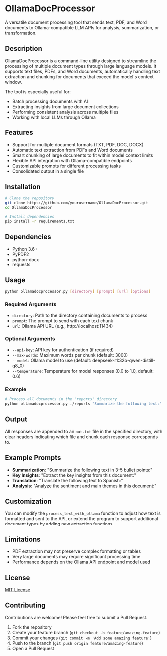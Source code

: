 # OllamaDocProcessor

A versatile document processing tool that sends text, PDF, and Word documents to Ollama-compatible LLM APIs for analysis, summarization, or transformation.

## Description

OllamaDocProcessor is a command-line utility designed to streamline the processing of multiple document types through large language models. It supports text files, PDFs, and Word documents, automatically handling text extraction and chunking for documents that exceed the model's context window.

The tool is especially useful for:
- Batch processing documents with AI
- Extracting insights from large document collections
- Performing consistent analysis across multiple files
- Working with local LLMs through Ollama

## Features

- Support for multiple document formats (TXT, PDF, DOC, DOCX)
- Automatic text extraction from PDFs and Word documents
- Smart chunking of large documents to fit within model context limits
- Flexible API integration with Ollama-compatible endpoints
- Customizable prompts for different processing tasks
- Consolidated output in a single file

## Installation

```bash
# Clone the repository
git clone https://github.com/yourusername/OllamaDocProcessor.git
cd OllamaDocProcessor

# Install dependencies
pip install -r requirements.txt
```

## Dependencies

- Python 3.6+
- PyPDF2
- python-docx
- requests

## Usage

```bash
python ollamadocprocessor.py [directory] [prompt] [url] [options]
```

### Required Arguments

- `directory`: Path to the directory containing documents to process
- `prompt`: The prompt to send with each text chunk
- `url`: Ollama API URL (e.g., http://localhost:11434)

### Optional Arguments

- `--api-key`: API key for authentication (if required)
- `--max-words`: Maximum words per chunk (default: 3000)
- `--model`: Ollama model to use (default: deepseek-r1:32b-qwen-distill-q8_0)
- `--temperature`: Temperature for model responses (0.0 to 1.0, default: 0.6)

### Example

```bash
# Process all documents in the "reports" directory
python ollamadocprocessor.py ./reports "Summarize the following text:" http://localhost:11434 --model llama2 --temperature 0.7
```

## Output

All responses are appended to an `out.txt` file in the specified directory, with clear headers indicating which file and chunk each response corresponds to.

## Example Prompts

- **Summarization**: "Summarize the following text in 3-5 bullet points:"
- **Key Insights**: "Extract the key insights from this document:"
- **Translation**: "Translate the following text to Spanish:"
- **Analysis**: "Analyze the sentiment and main themes in this document:"

## Customization

You can modify the `process_text_with_ollama` function to adjust how text is formatted and sent to the API, or extend the program to support additional document types by adding new extraction functions.

## Limitations

- PDF extraction may not preserve complex formatting or tables
- Very large documents may require significant processing time
- Performance depends on the Ollama API endpoint and model used

## License

[MIT License](LICENSE)

## Contributing

Contributions are welcome! Please feel free to submit a Pull Request.

1. Fork the repository
2. Create your feature branch (`git checkout -b feature/amazing-feature`)
3. Commit your changes (`git commit -m 'Add some amazing feature'`)
4. Push to the branch (`git push origin feature/amazing-feature`)
5. Open a Pull Request
